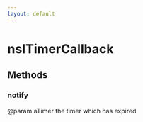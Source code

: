 ```yaml
---
layout: default
---
```


# nsITimerCallback #

## Methods ##

### notify ###

@param aTimer the timer which has expired

